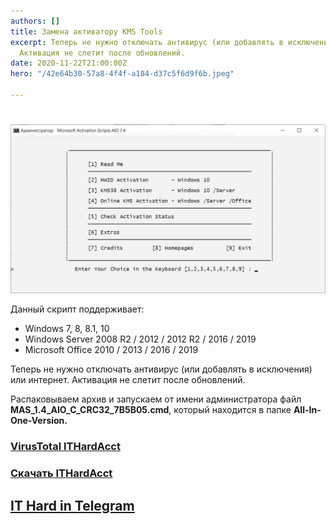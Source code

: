 ```yaml
---
authors: []
title: Замена активатору KMS Tools
excerpt: Теперь не нужно отключать антивирус (или добавлять в исключения) или интернет.
  Активация не слетит после обновлений.
date: 2020-11-22T21:00:00Z
hero: "/42e64b30-57a8-4f4f-a184-d37c5f6d9f6b.jpeg"

---
```

# 

![](/static/images/42e64b30-57a8-4f4f-a184-d37c5f6d9f6b.jpeg)

Данный скрипт поддерживает:

* Windows 7, 8, 8.1, 10
* Windows Server 2008 R2 / 2012 / 2012 R2 / 2016 / 2019
* Microsoft Office 2010 / 2013 / 2016 / 2019

Теперь не нужно отключать антивирус (или добавлять в исключения) или интернет. Активация не слетит после обновлений.

Распаковываем архив и запускаем от имени администратора файл **MAS_1.4_AIO_C_CRC32_7B5B05.cmd**, который находится в папке **All-In-One-Version.**

### [VirusTotal ITHardAcct](https://www.virustotal.com/gui/file/e11b943eb7876bdca9c8d175403042fb40ce978fe96eb7969451f304b96c767c/detection)

### [Скачать ITHardAcct](https://kutt.it/ithardacct)

## [**IT Hard in Telegram**](https://ttttt.me/ITHard)